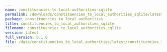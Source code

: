 ```yaml
---
name: constituencies-to-local-authorities-sqlite
permalink: /downloads/constituencies_to_local_authorities_sqlite/latest
package: constituencies_to_local_authorities
title: constituencies_to_local_authorities_sqlite
filename: constituencies_to_local_authorities.sqlite
version: latest
full_version: 0.1.0
file: /data/constituencies_to_local_authorities/latest/constituencies_to_local_authorities.sqlite
---
```

